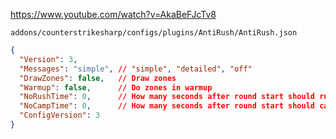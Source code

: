 https://www.youtube.com/watch?v=AkaBeFJcTv8

`addons/counterstrikesharp/configs/plugins/AntiRush/AntiRush.json`
```json
{
  "Version": 3,
  "Messages": "simple", // "simple", "detailed", "off"
  "DrawZones": false,   // Draw zones
  "Warmup": false,      // Do zones in warmup
  "NoRushTime": 0,      // How many seconds after round start should rush zones disable (Bounce / Teleport)
  "NoCampTime": 0,      // How many seconds after round start should camp zones enable (Hurt)
  "ConfigVersion": 3
}
```
